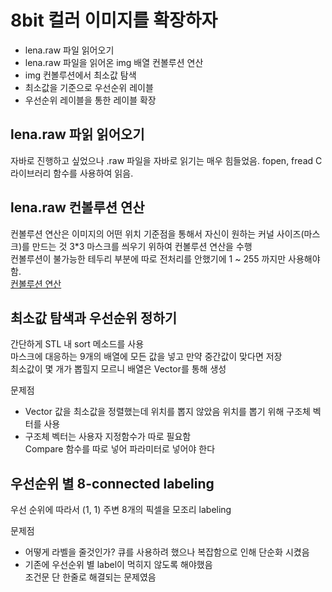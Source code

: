 # 8bit 컬러 이미지를 확장하자  
- lena.raw 파일 읽어오기 
- lena.raw 파일을 읽어온 img 배열 컨볼루션 연산 
- img 컨볼루션에서 최소값 탐색 
- 최소값을 기준으로 우선순위 레이블
- 우선순위 레이블을 통한 레이블 확장

## lena.raw 파읽 읽어오기  
자바로 진행하고 싶었으나 .raw 파일을 자바로 읽기는 매우 힘들었음.
fopen, fread C 라이브러리 함수를 사용하여 읽음.

## lena.raw 컨볼루션 연산 
컨볼루션 연산은 이미지의 어떤 위치 기준점을 통해서 자신이 원하는 커널 사이즈(마스크)를 만드는 것 
3*3 마스크를 씌우기 위하여 컨볼루션 연산을 수행  
컨볼루션이 불가능한 테두리 부분에 따로 전처리를 안했기에 1 ~ 255 까지만 사용해야 함.  
[컨볼루션 연산](https://webnautes.tistory.com/1044)  

## 최소값 탐색과 우선순위 정하기  
간단하게 STL 내 sort 메소드를 사용  
마스크에 대응하는 9개의 배열에 모든 값을 넣고 만약 중간값이 맞다면 저장  
최소값이 몇 개가 뽑힐지 모르니 배열은 Vector를 통해 생성  

문제점   
- Vector 값을 최소값을 정렬했는데 위치를 뽑지 않았음
위치를 뽑기 위해 구조체 벡터를 사용  
- 구조체 벡터는 사용자 지정함수가 따로 필요함  
Compare 함수를 따로 넣어 파라미터로 넣어야 한다  

## 우선순위 별 8-connected labeling  
우선 순위에 따라서 (1, 1) 주변 8개의 픽셀을 모조리 labeling  

문제점  
- 어떻게 라벨을 줄것인가?
큐를 사용하려 했으나 복잡함으로 인해 단순화 시켰음
- 기존에 우선순위 별 label이 먹히지 않도록 해야했음  
조건문 단 한줄로 해결되는 문제였음
